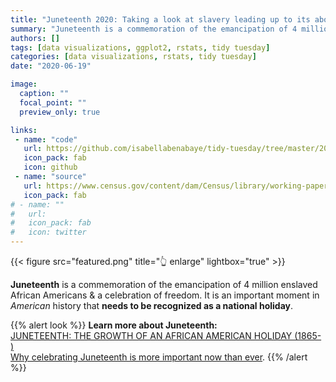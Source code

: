 ```yaml
---
title: "Juneteenth 2020: Taking a look at slavery leading up to its abolishment"
summary: "Juneteenth is a commemoration of the emancipation of 4 million enslaved African Americans & a celebration of freedom. It's an important moment in American history."
authors: []
tags: [data visualizations, ggplot2, rstats, tidy tuesday]
categories: [data visualizations, rstats, tidy tuesday]
date: "2020-06-19"

image:
  caption: ""
  focal_point: ""
  preview_only: true

links:
 - name: "code"
   url: https://github.com/isabellabenabaye/tidy-tuesday/tree/master/2020/25_american_slavery_juneteenth
   icon_pack: fab
   icon: github
 - name: "source"
   url: https://www.census.gov/content/dam/Census/library/working-papers/2002/demo/POP-twps0056.pdf
   icon_pack: fab
# - name: ""
#   url: 
#   icon_pack: fab
#   icon: twitter
---
```

{{< figure src="featured.png" title="👆 enlarge" lightbox="true" >}}

**Juneteenth** is a commemoration of the emancipation of 4 million enslaved African Americans & a celebration of freedom. It is an important moment in *American* history that **needs to be recognized as a national holiday**.

{{% alert look %}}
**Learn more about Juneteenth:**    
[JUNETEENTH: THE GROWTH OF AN AFRICAN AMERICAN HOLIDAY (1865- )](https://www.blackpast.org/african-american-history/juneteenth-birth-african-american-holiday-2/)    
[Why celebrating Juneteenth is more important now than ever](https://www.vox.com/identities/2018/6/19/17476482/juneteenth-holiday-emancipation-african-american-celebration-history).
{{% /alert %}}  